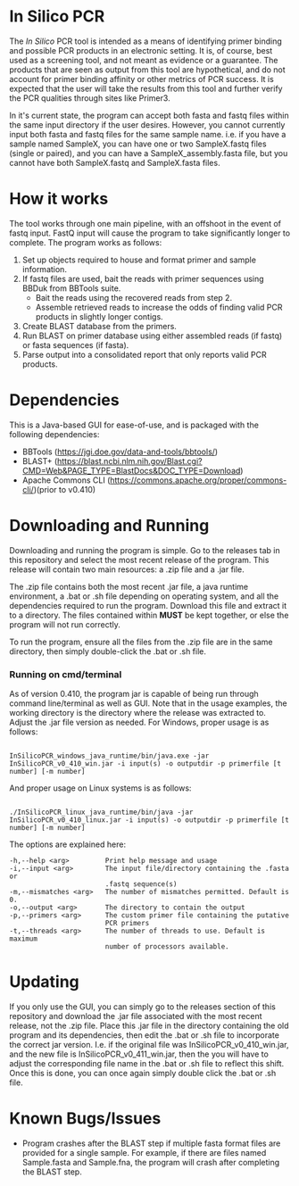# In Silico PCR

The *In Silico* PCR tool is intended as a means of identifying primer binding and possible PCR products in an electronic setting. It is, of course, best used as a screening tool, and not meant as evidence or a guarantee. The products that are seen as output from this tool are hypothetical, and do not account for primer binding affinity or other metrics of PCR success. It is expected that the user will take the results from this tool and further verify the PCR qualities through sites like Primer3.

In it's current state, the program can accept both fasta and fastq files within the same input directory if the user desires. However, you cannot currently input both fasta and fastq files for the same sample name. i.e. if you have a sample named SampleX, you can have one or two SampleX.fastq files (single or paired), and you can have a SampleX_assembly.fasta file, but you cannot have both SampleX.fastq and SampleX.fasta files. 

# How it works

The tool works through one main pipeline, with an offshoot in the event of fastq input. FastQ input will cause the program to take significantly longer to complete. The program works as follows:

1. Set up objects required to house and format primer and sample information. 
2. If fastq files are used, bait the reads with primer sequences using BBDuk from BBTools suite. 
    - Bait the reads using the recovered reads from step 2. 
    - Assemble retrieved reads to increase the odds of finding valid PCR products in slightly longer contigs. 
3. Create BLAST database from the primers. 
4. Run BLAST on primer database using either assembled reads (if fastq) or fasta sequences (if fasta). 
5. Parse output into a consolidated report that only reports valid PCR products. 

# Dependencies

This is a Java-based GUI for ease-of-use, and is packaged with the following dependencies:
- BBTools (https://jgi.doe.gov/data-and-tools/bbtools/)
- BLAST+ (https://blast.ncbi.nlm.nih.gov/Blast.cgi?CMD=Web&PAGE_TYPE=BlastDocs&DOC_TYPE=Download)
- Apache Commons CLI (https://commons.apache.org/proper/commons-cli/)(prior to v0.410)

# Downloading and Running

Downloading and running the program is simple. Go to the releases tab in this repository and select the most recent release of the program. This release will contain two main resources: a .zip file and a .jar file. 

The .zip file contains both the most recent .jar file, a java runtime environment, a .bat or .sh file depending on operating system, and all the dependencies required to run the program. Download this file and extract it to a directory. The files contained within **MUST** be kept together, or else the program will not run correctly. 

To run the program, ensure all the files from the .zip file are in the same directory, then simply double-click the .bat or .sh file.

### Running on cmd/terminal

As of version 0.410, the program jar is capable of being run through command line/terminal as well as GUI. Note that in the usage examples, the working directory is the directory where the release was extracted to. Adjust the .jar file version as needed. For Windows, proper usage is as follows:

```

InSilicoPCR_windows_java_runtime/bin/java.exe -jar InSilicoPCR_v0_410_win.jar -i input(s) -o outputdir -p primerfile [t number] [-m number]

```

And proper usage on Linux systems is as follows:

```

./InSilicoPCR_linux_java_runtime/bin/java -jar InSilicoPCR_v0_410_linux.jar -i input(s) -o outputdir -p primerfile [t number] [-m number]

```

The options are explained here:

```
-h,--help <arg>         Print help message and usage
-i,--input <arg>        The input file/directory containing the .fasta or
                        .fastq sequence(s)
-m,--mismatches <arg>   The number of mismatches permitted. Default is 0.
-o,--output <arg>       The directory to contain the output
-p,--primers <arg>      The custom primer file containing the putative
                        PCR primers
-t,--threads <arg>      The number of threads to use. Default is maximum
                        number of processors available.

```

# Updating

If you only use the GUI, you can simply go to the releases section of this repository and download the .jar file associated with the most recent release, not the .zip file. Place this .jar file in the directory containing the old program and its dependencies, then edit the .bat or .sh file to incorporate the correct jar version. I.e. if the original file was InSilicoPCR_v0_410_win.jar, and the new file is InSilicoPCR_v0_411_win.jar, then the you will have to adjust the corresponding file name in the .bat or .sh file to reflect this shift. Once this is done, you can once again simply double click the .bat or .sh file. 

# Known Bugs/Issues

- Program crashes after the BLAST step if multiple fasta format files are provided for a single sample. For example, if there are files named Sample.fasta and Sample.fna, the program will crash after completing the BLAST step.
